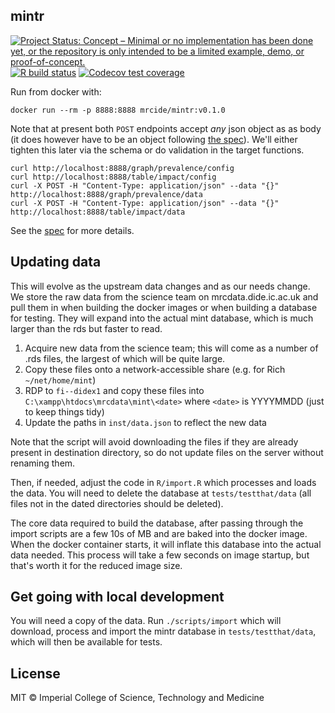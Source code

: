 ## mintr

<!-- badges: start -->
[![Project Status: Concept – Minimal or no implementation has been done yet, or the repository is only intended to be a limited example, demo, or proof-of-concept.](https://www.repostatus.org/badges/latest/concept.svg)](https://www.repostatus.org/#concept)
[![R build status](https://github.com/mrc-ide/mintr/workflows/R-CMD-check/badge.svg)](https://github.com/mrc-ide/mintr/actions)
[![Codecov test coverage](https://codecov.io/gh/mrc-ide/mintr/branch/master/graph/badge.svg)](https://codecov.io/gh/mrc-ide/mintr?branch=master)
<!-- badges: end -->

Run from docker with:

```
docker run --rm -p 8888:8888 mrcide/mintr:v0.1.0
```

Note that at present both `POST` endpoints accept *any* json object as as body (it does however have to be an object following [the spec](inst/schema/Data.schema.json)).  We'll either tighten this later via the schema or do validation in the target functions.

```
curl http://localhost:8888/graph/prevalence/config
curl http://localhost:8888/table/impact/config
curl -X POST -H "Content-Type: application/json" --data "{}" http://localhost:8888/graph/prevalence/data
curl -X POST -H "Content-Type: application/json" --data "{}" http://localhost:8888/table/impact/data
```

See the [spec](inst/schema/spec.md) for more details.

## Updating data

This will evolve as the upstream data changes and as our needs change. We store the raw data from the science team on mrcdata.dide.ic.ac.uk and pull them in when building the docker images or when building a database for testing.  They will expand into the actual mint database, which is much larger than the rds but faster to read.

1. Acquire new data from the science team; this will come as a number of .rds files, the largest of which will be quite large.
2. Copy these files onto a network-accessible share (e.g. for Rich `~/net/home/mint`)
3. RDP to `fi--didex1` and copy these files into `C:\xampp\htdocs\mrcdata\mint\<date>` where `<date>` is YYYYMMDD (just to keep things tidy)
4. Update the paths in `inst/data.json` to reflect the new data

Note that the script will avoid downloading the files if they are already present in destination directory, so do not update files on the server without renaming them.

Then, if needed, adjust the code in `R/import.R` which processes and loads the data. You will need to delete the database at `tests/testthat/data` (all files not in the dated directories should be deleted).

The core data required to build the database, after passing through the import scripts are a few 10s of MB and are baked into the docker image. When the docker container starts, it will inflate this database into the actual data needed. This process will take a few seconds on image startup, but that's worth it for the reduced image size.

## Get going with local development

You will need a copy of the data. Run `./scripts/import` which will download, process and import the mintr database in `tests/testthat/data`, which will then be available for tests.

## License

MIT © Imperial College of Science, Technology and Medicine
